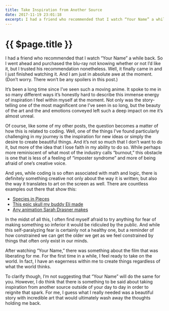 ```yaml
---
title: Take Inspiration from Another Source
date: 2017-11-19 23:01:18
excerpt: I had a friend who recommended that I watch “Your Name” a while back. So I went ahead and purchased the blu-ray not knowing whether or not I’d like it, but I trusted his recommendation nonetheless. Well, it finally came in and I just finished watching it. And I am just in absolute awe at the moment. (Don’t worry. There won’t be any spoilers in this post.)
---
```


# {{ $page.title }}

I had a friend who recommended that I watch “Your Name” a while back. So I went ahead and purchased the blu-ray not knowing whether or not I’d like it, but I trusted his recommendation nonetheless. Well, it finally came in and I just finished watching it. And I am just in absolute awe at the moment. (Don’t worry. There won’t be any spoilers in this post.)

It’s been a long time since I’ve seen such a moving anime. It spoke to me in so many different ways it’s honestly hard to describe this immense energy of inspiration I feel within myself at the moment. Not only was the story-telling one of the most magnificent one I’ve seen in so long, but the beauty of the art and the and emotions conveyed left such a deep impact on me it’s almost unreal.

Of course, like some of my other posts, the question becomes a matter of how this is related to coding. Well, one of the things I’ve found particularly challenging in my journey is the inspiration for new ideas or simply the desire to create beautiful things. And it’s not so much that I don’t want to do it, but more of the idea that I lose faith in my ability to do so. While perhaps more reminiscent of what most of the industry calls “burnout,” this obstacle is one that is less of a feeling of “imposter syndrome” and more of being afraid of one’s creative voice.

And yes, while coding is so often associated with math and logic, there is definitely something creative not only about the way it is written; but also the way it translates to art on the screen as well. There are countless examples out there that show this:

* [Species in Pieces](http://www.species-in-pieces.com/)
* [This epic skull my buddy Eli made](http://eli.wtf/)
* [Any animation Sarah Drasner makes](https://codepen.io/sdras/#)

In the midst of all this, I often find myself afraid to try anything for fear of making something so inferior it would be ridiculed by the public. And while this self-paralyzing fear is certainly not a healthy one, but a reminder of how constrained we can get the older we get as we feel constrained by things that often only exist in our minds.

After watching “Your Name,” there was something about the film that was liberating for me. For the first time in a while, I feel ready to take on the world. In fact, I have an eagerness within me to create things regardless of what the world thinks.

To clarify though, I’m not suggesting that “Your Name” will do the same for you. However, I do think that there is something to be said about taking inspiration from another source outside of your day to day in order to reignite that spark. For me, I guess what I really needed was a beautiful story with incredible art that would ultimately wash away the thoughts holding me back.
